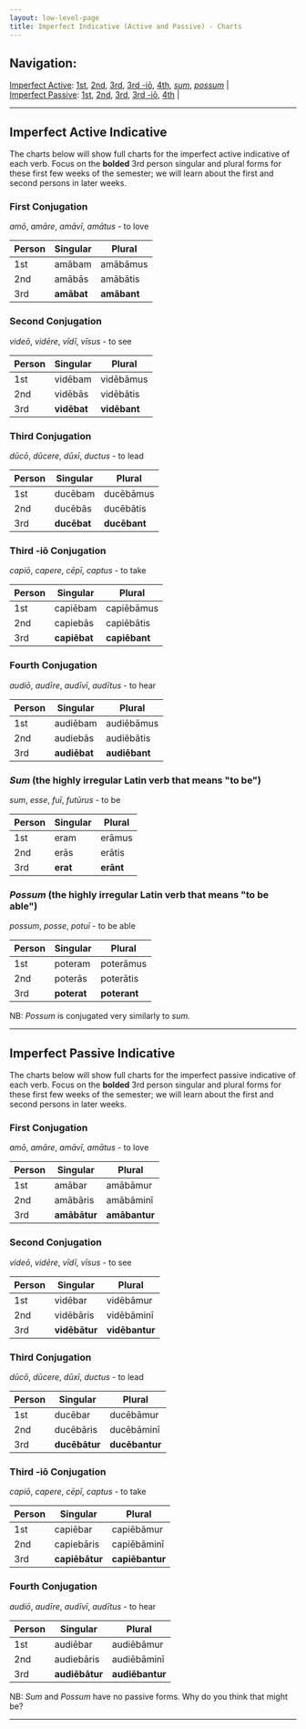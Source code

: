 ```yaml
---
layout: low-level-page
title: Imperfect Indicative (Active and Passive) - Charts
---
```


## Navigation:

[Imperfect Active](#impfact): [1st](#1stact), [2nd](#2ndact), [3rd](#3rdact), [3rd -iō](#3rdioact), [4th](#4thact), [*sum*](#sum), [*possum*](#possum) \|  
[Imperfect Passive](#impfpass): [1st](#1stpass), [2nd](#2ndpass), [3rd](#3rdpass), [3rd -iō](#3rdiopass), [4th](#4thpass) \|  

***

## <a name="impfact">Imperfect Active Indicative</a>

The charts below will show full charts for the imperfect active indicative of each verb. Focus on the **bolded** 3rd person singular and plural forms for these first few weeks of the semester; we will learn about the first and second persons in later weeks.

### <a name="1stact">First Conjugation</a>

*amō*, *amāre*, *amāvī*, *amātus* - to love

| Person      | Singular |Plural |
| ----------- | ----------- | ----------- |
| 1st   | amābam       | amābāmus      |
| 2nd  | amābās        | amābātis       |
| 3rd  | **amābat**        | **amābant**     |

### <a name="2ndact">Second Conjugation</a>

*videō*, *vidēre*, *vīdī*, *vīsus* - to see

| Person      | Singular |Plural |
| ----------- | ----------- | ----------- |
| 1st   | vidēbam       | vidēbāmus      |
| 2nd  | vidēbās        | vidēbātis       |
| 3rd  | **vidēbat**        | **vidēbant**     |

### <a name="3rdact">Third Conjugation</a>

*dūcō*, *dūcere*, *dūxī*, *ductus* - to lead

| Person      | Singular |Plural |
| ----------- | ----------- | ----------- |
| 1st   | ducēbam       | ducēbāmus      |
| 2nd  | ducēbās        | ducēbātis       |
| 3rd  | **ducēbat**        | **ducēbant**     |

### <a name="3rdioact">Third -iō Conjugation</a>

*capiō*, *capere*, *cēpī*, *captus* - to take

| Person      | Singular |Plural |
| ----------- | ----------- | ----------- |
| 1st   | capiēbam       | capiēbāmus      |
| 2nd  | capiebās        | capiēbātis       |
| 3rd  | **capiēbat**        | **capiēbant**     |

### <a name="4thact">Fourth Conjugation</a>

*audiō*, *audīre*, *audīvī*, *audītus* - to hear

| Person      | Singular |Plural |
| ----------- | ----------- | ----------- |
| 1st   | audiēbam       | audiēbāmus      |
| 2nd  | audiebās        | audiēbātis       |
| 3rd  | **audiēbat**        | **audiēbant**     |

### <a name="sum">*Sum* (the highly irregular Latin verb that means "to be")</a>

*sum*, *esse*, *fuī*, *futūrus* - to be

| Person      | Singular |Plural |
| ----------- | ----------- | ----------- |
| 1st   | eram       | erāmus      |
| 2nd  | erās        | erātis       |
| 3rd  | **erat**        | **erānt**     |

### <a name="possum">*Possum* (the highly irregular Latin verb that means "to be able")</a>

*possum*, *posse*, *potuī* - to be able

| Person      | Singular |Plural |
| ----------- | ----------- | ----------- |
| 1st   | poteram       | poterāmus      |
| 2nd  | poterās        | poterātis       |
| 3rd  | **poterat**        | **poterant**     |

NB: *Possum* is conjugated very similarly to *sum*.

***

## <a name="impfpass">Imperfect Passive Indicative</a>

The charts below will show full charts for the imperfect passive indicative of each verb. Focus on the **bolded** 3rd person singular and plural forms for these first few weeks of the semester; we will learn about the first and second persons in later weeks.

### <a name="1stpass">First Conjugation</a>

*amō*, *amāre*, *amāvī*, *amātus* - to love

| Person      | Singular |Plural |
| ----------- | ----------- | ----------- |
| 1st   | amābar       | amābāmur      |
| 2nd  | amābāris        | amābāminī       |
| 3rd  | **amābātur**        | **amābantur**     |

### <a name="2ndpass">Second Conjugation</a>

*videō*, *vidēre*, *vīdī*, *vīsus* - to see

| Person      | Singular |Plural |
| ----------- | ----------- | ----------- |
| 1st   | vidēbar       | vidēbāmur      |
| 2nd  | vidēbāris        | vidēbāminī       |
| 3rd  | **vidēbātur**        | **vidēbantur**     |

### <a name="3rdpass">Third Conjugation</a>

*dūcō*, *dūcere*, *dūxī*, *ductus* - to lead

| Person      | Singular |Plural |
| ----------- | ----------- | ----------- |
| 1st   | ducēbar       | ducēbāmur      |
| 2nd  | ducēbāris        | ducēbāminī       |
| 3rd  | **ducēbātur**        | **ducēbantur**     |

### <a name="3rdiopass">Third -iō Conjugation</a>

*capiō*, *capere*, *cēpī*, *captus* - to take

| Person      | Singular |Plural |
| ----------- | ----------- | ----------- |
| 1st   | capiēbar       | capiēbāmur      |
| 2nd  | capiebāris        | capiēbāminī       |
| 3rd  | **capiēbātur**        | **capiēbantur**     |

### <a name="4thpass">Fourth Conjugation</a>

*audiō*, *audīre*, *audīvī*, *audītus* - to hear

| Person      | Singular |Plural |
| ----------- | ----------- | ----------- |
| 1st   | audiēbar       | audiēbāmur      |
| 2nd  | audiebāris        | audiēbāminī       |
| 3rd  | **audiēbātur**        | **audiēbantur**     |

NB: *Sum* and *Possum* have no passive forms. Why do you think that might be?

***

